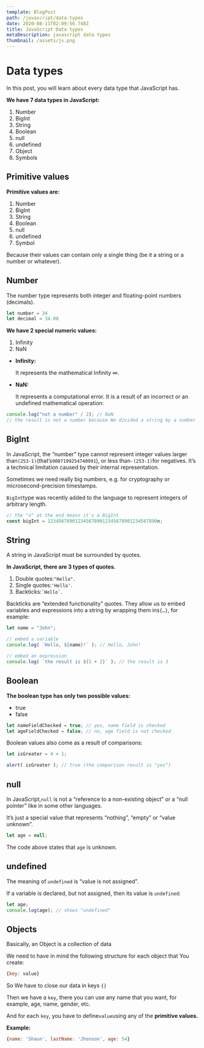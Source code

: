 ```yaml
---
template: BlogPost
path: /javascript/data-types
date: 2020-08-11T02:09:56.748Z
title: JavaScript Data types
metaDescription: javascript data types
thumbnail: /assets/js.png
---
```

# Data types

In this post, you will learn about every data type that JavaScript has.

**We have 7 data types in JavaScript:**

1. Number
2. BigInt
3. String
4. Boolean
5. null
6. undefined
7. Object
8. Symbols



## Primitive values

**Primitive values are:**

1. Number
2. BigInt
3. String
4. Boolean
5. null
6. undefined
7. Symbol

Because their values can contain only a single thing (be it a string or a number or whatever).

## Number

The number type represents both integer and floating-point numbers (decimals).

```javascript
let number = 34
let decimal = 34.00
```

**We have 2 special numeric values:**

1. Infinity
2. NaN



* **Infinity:**

  It represents the mathematical Infinity ∞.
* **NaN:**

  It represents a computational error. It is a result of an incorrect or an undefined mathematical operation:

```javascript
console.log("not a number" / 2); // NaN
// the result is not a number because We divided a string by a number
```

## BigInt

In JavaScript, the “number” type cannot represent integer values larger than`(253-1)`(that’s`9007199254740991`), or less than`-(253-1)`for negatives. It’s a technical limitation caused by their internal representation.

Sometimes we need really big numbers, e.g. for cryptography or microsecond-precision timestamps.

`BigInt`type was recently added to the language to represent integers of arbitrary length.

```javascript
// the "n" at the end means it's a BigInt
const bigInt = 1234567890123456789012345678901234567890n;
```

## String

A string in JavaScript must be surrounded by quotes.

**In JavaScript, there are 3 types of quotes.**

1. Double quotes:`"Hello"`.
2. Single quotes:`'Hello'`.
3. Backticks:`` `Hello` ``.

Backticks are “extended functionality” quotes. They allow us to embed variables and expressions into a string by wrapping them in`${…}`, for example:

```javascript
let name = "John";

// embed a variable
console.log( `Hello, ${name}!` ); // Hello, John!

// embed an expression
console.log( `the result is ${1 + 2}` ); // the result is 3
```

## Boolean

**The boolean type has only two possible values:**

* true
* false

```javascript
let nameFieldChecked = true; // yes, name field is checked
let ageFieldChecked = false; // no, age field is not checked
```

Boolean values also come as a result of comparisons:

```javascript
let isGreater = 4 > 1;

alert( isGreater ); // true (the comparison result is "yes")
```

## null

In JavaScript,`null` is not a “reference to a non-existing object” or a “null pointer” like in some other languages.

It’s just a special value that represents “nothing”, “empty” or “value unknown”.

```javascript
let age = null;
```

The code above states that `age` is unknown.

## undefined

The meaning of `undefined` is “value is not assigned”.

If a variable is declared, but not assigned, then its value is `undefined`:

```javascript
let age;
console.log(age); // shows "undefined"
```

## Objects

Basically, an Object is a collection of data

We need to have in mind the following structure for each object that You create:

```javascript
{key: value}
```

So We have to close our data in keys `{}`

Then we have a `key`, there you can use any name that you want, for example, age, name, gender, etc.

And for each `key`, you have to define` value `using any of the **primitive values.**

**Example:**

```javascript
{name: 'Shaun', lastName: 'Jhonson', age: 54}
```
